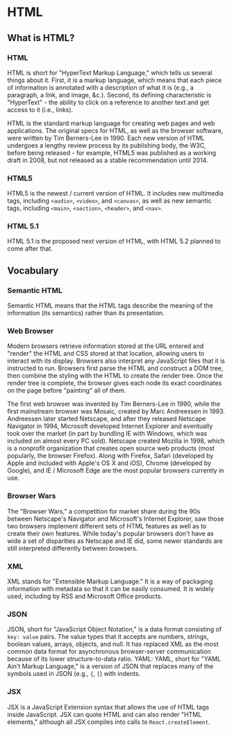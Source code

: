 # HTML

## What is HTML?

### HTML

HTML is short for "HyperText Markup Language," which tells us several things about it. First, it is a markup language, which means that each piece of information is annotated with a description of what it is (e.g., a paragraph, a link, and image, &c.). Second, its defining characteristic is "HyperText" - the ability to click on a reference to another text and get access to it (i.e., links).

HTML is the standard markup language for creating web pages and web applications. The original specs for HTML, as well as the browser software, were written by Tim Berners-Lee in 1990. Each new version of HTML undergoes a lengthy review process by its publishing body, the W3C, before being released - for example, HTML5 was published as a working draft in 2008, but not released as a stable recommendation until 2014.

### HTML5

HTML5 is the newest / current version of HTML. It includes new multimedia tags, including `<audio>`, `<video>`, and `<canvas>`, as well as new semantic tags, including `<main>`, `<section>`, `<header>`, and `<nav>`.

### HTML 5.1

HTML 5.1 is the proposed next version of HTML, with HTML 5.2 planned to come after that.

## Vocabulary

### Semantic HTML 

Semantic HTML means that the HTML tags describe the meaning of the information (its semantics) rather than its presentation.

### Web Browser

Modern browsers retrieve information stored at the URL entered and "render" the HTML and CSS stored at that location, allowing users to interact with its display. Browsers also interpret any JavaScript files that it is instructed to run. Browsers first parse the HTML and construct a DOM tree, then combine the styling with the HTML to create the render tree. Once the render tree is complete, the browser gives each node its exact coordinates on the page before "painting" all of them.

The first web browser was invented by Tim Berners-Lee in 1990, while the first mainstream browser was Mosaic, created by Marc Andreessen in 1993. Andreessen later started Netscape, and after they released Netscape Navigator in 1994, Microsoft developed Internet Explorer and eventually took over the market (in part by bundling IE with Windows, which was included on almost every PC sold). Netscape created Mozilla in 1998, which is a nonprofit organization that creates open source web products (most popularly, the browser Firefox). Along with Firefox, Safari (developed by Apple and included with Apple's OS X and iOS), Chrome (developed by Google), and IE / Microsoft Edge are the most popular browsers currently in use.

### Browser Wars

The "Browser Wars," a competition for market share during the 90s between Netscape's Navigator and Microsoft's Internet Explorer, saw those two browsers implement different sets of HTML features as well as to create their own features. While today's popular browsers don't have as wide a set of disparities as Netscape and IE did, some newer standards are still interpreted differently between browsers.

### XML

XML stands for "Extensible Markup Language." It is a way of packaging information with metadata so that it can be easily consumed. It is widely used, including by RSS and Microsoft Office products.

### JSON

JSON, short for "JavaScript Object Notation," is a data format consisting of `key: value` pairs. The value types that it accepts are numbers, strings, boolean values, arrays, objects, and null. It has replaced XML as the most common data format for asynchronous browser-server communication because of its lower structure-to-data ratio.
YAML: YAML, short for "YAML Ain't Markup Language," is a version of JSON that replaces many of the symbols used in JSON (e.g., `{`, `[`) with indents. 

### JSX

JSX is a JavaScript Extension syntax that allows the use of HTML tags inside JavaScript. JSX can quote HTML and can also render "HTML elements," although all JSX compiles into calls to `React.createElement`.
